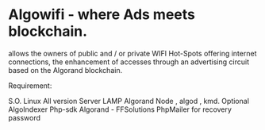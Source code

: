 # Algowifi - where Ads meets blockchain.

allows the owners of public and / or private WIFI Hot-Spots offering internet connections, the enhancement of accesses through an advertising circuit based on the Algorand blockchain.


Requirement:

S.O. Linux All version
Server LAMP 
Algorand Node , algod , kmd. Optional AlgoIndexer
Php-sdk Algorand - FFSolutions 
PhpMailer for recovery password

